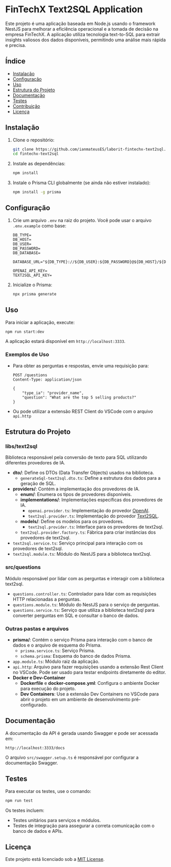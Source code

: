 # FinTechX Text2SQL Application

Este projeto é uma aplicação baseada em Node.js usando o framework NestJS para melhorar a eficiência operacional e a tomada de decisão na empresa FinTechX. A aplicação utiliza tecnologia text-to-SQL para extrair insights valiosos dos dados disponíveis, permitindo uma análise mais rápida e precisa.

## Índice

- [Instalação](#instalação)
- [Configuração](#configuração)
- [Uso](#uso)
- [Estrutura do Projeto](#estrutura-do-projeto)
- [Documentação](#documentação)
- [Testes](#testes)
- [Contribuição](#contribuição)
- [Licença](#licença)

## Instalação

1. Clone o repositório:

    ```bash
    git clone https://github.com/ianmateusES/laborit-fintechx-text2sql.git
    cd fintechx-text2sql
    ```

2. Instale as dependências:

    ```bash
    npm install
    ```

3. Instale o Prisma CLI globalmente (se ainda não estiver instalado):

    ```bash
    npm install -g prisma
    ```

## Configuração

1. Crie um arquivo `.env` na raiz do projeto. Você pode usar o arquivo `.env.example` como base:

    ```plaintext
    DB_TYPE=
    DB_HOST=
    DB_USER=
    DB_PASSWORD=
    DB_DATABASE=

    DATABASE_URL="${DB_TYPE}://${DB_USER}:${DB_PASSWORD}@${DB_HOST}/${DB_DATABASE}"

    OPENAI_API_KEY=
    TEXT2SQL_API_KEY=
    ```

2. Inicialize o Prisma:

    ```bash
    npx prisma generate
    ```

## Uso

Para iniciar a aplicação, execute:

```bash
npm run start:dev
```

A aplicação estará disponível em `http://localhost:3333`.

### Exemplos de Uso

- Para obter as perguntas e respostas, envie uma requisição para:

    ```http
    POST /questions
    Content-Type: application/json

    {
        "type_ia": "provider_name",
        "question": "What are the top 5 selling products?"
    }
    ```
- Ou pode utilizar a extensão REST Client do VSCode com o arquivo `api.http`

## Estrutura do Projeto

### libs/text2sql

Biblioteca responsável pela conversão de texto para SQL utilizando diferentes provedores de IA.

- **dto/**: Define os DTOs (Data Transfer Objects) usados na biblioteca.
  - `generateSql-text2sql.dto.ts`: Define a estrutura dos dados para a geração de SQL.
- **providers/**: Contém a implementação dos provedores de IA.
  - **enum/**: Enumera os tipos de provedores disponíveis.
  - **implementations/**: Implementações específicas dos provedores de IA.
    - `openai.provider.ts`: Implementação do provedor [OpenAI](https://platform.openai.com/docs/models/gpt-3-5-turbo).
    - `text2sql.provider.ts`: Implementação do provedor [Text2SQL](https://www.text2sql.ai/app/api).
  - **models/**: Define os modelos para os provedores.
    - `text2sql.provider.ts`: Interface para os provedores de text2sql.
  - `text2sql.provider.factory.ts`: Fábrica para criar instâncias dos provedores de text2sql.
- `text2sql.service.ts`: Serviço principal para interação com os provedores de text2sql.
- `text2sql.module.ts`: Módulo do NestJS para a biblioteca text2sql.

### src/questions

Módulo responsável por lidar com as perguntas e interagir com a biblioteca text2sql.

- `questions.controller.ts`: Controlador para lidar com as requisições HTTP relacionadas a perguntas.
- `questions.module.ts`: Módulo do NestJS para o serviço de perguntas.
- `questions.service.ts`: Serviço que utiliza a biblioteca text2sql para converter perguntas em SQL e consultar o banco de dados.

### Outras pastas e arquivos

- **prisma/**: Contém o serviço Prisma para interação com o banco de dados e o arquivo de esquema do Prisma.
  - `prisma.service.ts`: Serviço Prisma.
  - `schema.prisma`: Esquema do banco de dados Prisma.
- `app.module.ts`: Módulo raiz da aplicação.
- `api.http`: Arquivo para fazer requisições usando a extensão Rest Client no VSCode. Pode ser usado para testar endpoints diretamente do editor.
- **Docker e Dev-Container**
  - **Dockerfile** e **docker-compose.yml**: Configura o ambiente Docker para execução do projeto.
  - **Dev Containers**: Use a extensão Dev Containers no VSCode para abrir o projeto em um ambiente de desenvolvimento pré-configurado.

## Documentação

A documentação da API é gerada usando Swagger e pode ser acessada em:

```plaintext
http://localhost:3333/docs
```

O arquivo `src/swagger.setup.ts` é responsável por configurar a documentação Swagger.

## Testes

Para executar os testes, use o comando:

```bash
npm run test
```

Os testes incluem:

- Testes unitários para serviços e módulos.
- Testes de integração para assegurar a correta comunicação com o banco de dados e APIs.

## Licença

Este projeto está licenciado sob a [MIT License](LICENSE).
